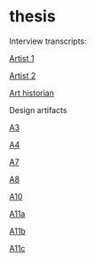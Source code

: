 # thesis
Interview transcripts:

[Artist 1](a1_interview_transcription.rtf)

[Artist 2](a2_interview_transcription.rtf)

[Art historian](ah_interview_transcription.rtf)

Design artifacts

[A3](ulan_gcc_network_A3.gephi)

[A4](Wikipedia_network_ULAN_bios_A4.gephi)

[A7](person_to_art_architecture_styles_A7.gephi)

[A8](s2s_art_architecture_styles_A8.gephi)

[A10](artist_occ_network_A10.gephi)

[A11a](theology_and_clergy_network_A11a.gephi)

[A11b](government_network_A11b.gephi)

[A11c](STEM_network_A11c.gephi )
